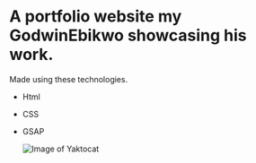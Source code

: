 # A portfolio website my **GodwinEbikwo** showcasing his work.

Made using these technologies.

- Html
- CSS
- GSAP

  ![Image of Yaktocat](https://res.cloudinary.com/dqv9mfbvt/image/upload/v1596974822/folio_cedwnj.png)
